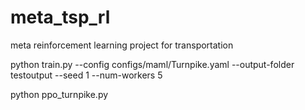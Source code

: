 # meta_tsp_rl
meta reinforcement learning project for transportation


python train.py --config configs/maml/Turnpike.yaml --output-folder testoutput  --seed 1 --num-workers 5

python ppo_turnpike.py